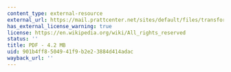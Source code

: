 ```yaml
---
content_type: external-resource
external_url: https://mail.prattcenter.net/sites/default/files/transforming_the_southern_bronx_river_watershed.pdf
has_external_license_warning: true
license: https://en.wikipedia.org/wiki/All_rights_reserved
status: ''
title: PDF - 4.2 MB
uid: 901b4ff8-5049-41f9-b2e2-3884d414adac
wayback_url: ''
---
```

